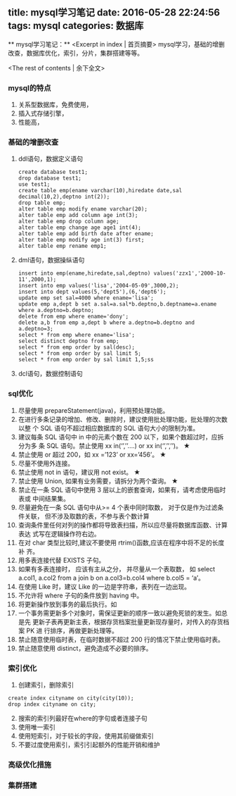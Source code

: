title: mysql学习笔记
date: 2016-05-28 22:24:56
tags: mysql
categories: 数据库
---
** mysql学习笔记：** <Excerpt in index | 首页摘要>
	mysql学习，基础的增删改查，数据库优化，索引，分片，集群搭建等等。
<!-- more -->
<The rest of contents | 余下全文\>
 
### mysql的特点
1. 关系型数据库，免费使用，
2. 插入式存储引擎，
3. 性能高，

### 基础的增删改查
1. ddl语句，数据定义语句
	```
	create database test1;
	drop database test1;
	use test1;
	create table emp(ename varchar(10),hiredate date,sal decimal(10,2),deptno int(2));
	drop table emp;
	alter table emp modify ename varchar(20);
	alter table emp add column age int(3);
	alter table emp drop column age;
	alter table emp change age age1 int(4);
	alter table emp add birth date after ename;
	alter table emp modify age int(3) first;
	alter table emp rename emp1;
	```
2. dml语句，数据操纵语句
	```
	insert into emp(ename,hiredate,sal,deptno) values('zzx1','2000-10-11',2000,1);
	insert into emp values('lisa','2004-05-09',3000,2);
	insert into dept values(5,'dept5'),(6,'dept6');
	update emp set sal=4000 where ename='lisa';
	update emp a,dept b set a.sal=a.sal*b.deptno,b.deptname=a.ename where a.deptno=b.deptno;
	delete from emp where ename='dony';
	delete a,b from emp a,dept b where a.deptno=b.deptno and a.deptno=3;
	select * from emp where ename='lisa';
	select distinct deptno from emp;
	select * from emp order by sal(desc);
	select * from emp order by sal limit 5;
	select * from emp order by sal limit 1,5;ss

	```
3. dcl语句，数据控制语句

### sql优化
1. 尽量使用 prepareStatement(java)，利用预处理功能。
2. 在进行多条记录的增加、修改、删除时，建议使用批处理功能，批处理的次数以整
个 SQL 语句不超过相应数据库的 SQL 语句大小的限制为准。
3. 建议每条 SQL 语句中 in 中的元素个数在 200 以下，如果个数超过时，应拆分为多
条 SQL 语句。禁止使用 xx in(‘’,’’….) or xx in(‘’,’’,’’)。 ★
4. 禁止使用 or 超过 200，如 xx =’123’ or xx=’456’。 ★
5. 尽量不使用外连接。
6. 禁止使用 not in 语句，建议用 not exist。 ★
7. 禁止使用 Union, 如果有业务需要，请拆分为两个查询。 ★
8. 禁止在一条 SQL 语句中使用 3 层以上的嵌套查询，如果有，请考虑使用临时表或
中间结果集。
9. 尽量避免在一条 SQL 语句中从>= 4 个表中同时取数， 对于仅是作为过滤条件关联，
但不涉及取数的表，不参与表个数计算
10. 查询条件里任何对列的操作都将导致表扫描，所以应尽量将数据库函数、计算表达
式写在逻辑操作符右边。
11. 在对 char 类型比较时,建议不要使用 rtrim()函数,应该在程序中将不足的长度补
齐。
12. 用多表连接代替 EXISTS 子句。
13. 如果有多表连接时， 应该有主从之分， 并尽量从一个表取数， 如 select a.col1, a.col2
from a join b on a.col3=b.col4 where b.col5 = ‘a’。
14. 在使用 Like 时，建议 Like 的一边是字符串，表列在一边出现。
15. 不允许将 where 子句的条件放到 having 中。
16. 将更新操作放到事务的最后执行。如
17. 一个事务需更新多个对象时，需保证更新的顺序一致以避免死锁的发生。如总是先
更新子表再更新主表，根据存货档案批量更新现存量时，对传入的存货档案 PK 进
行排序，再做更新处理等。
18. 禁止随意使用临时表，在临时数据不超过 200 行的情况下禁止使用临时表。
29. 禁止随意使用 distinct，避免造成不必要的排序。

### 索引优化
1. 创建索引，删除索引
```
create index cityname on city(city(10));
drop index cityname on city;
```
2. 搜索的索引列最好在where的字句或者连接子句
3. 使用唯一索引
4. 使用短索引，对于较长的字段，使用其前缀做索引
5. 不要过度使用索引，索引引起额外的性能开销和维护

### 高级优化措施

### 集群搭建
